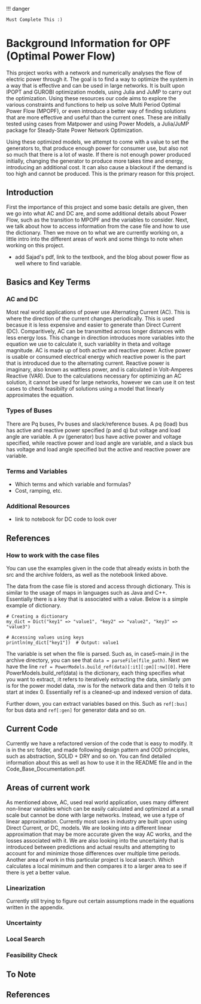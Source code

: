 !!! danger

    Must Complete This :)

# Background Information for OPF (Optimal Power Flow)

This project works with a network and numerically analyses the flow of electric power through it. The goal is to find a way to optimize the system in a way that is effective and can be used in large networks. It is built upon IPOPT and GUROBI optimization models, using Julia and JuMP to carry out the optimization. Using these resources our code aims to explore the various constraints and functions to help us solve Multi Period Optimal Power Flow (MPOPF), or even introduce a better way of finding solutions that are more effective and useful than the current ones. These are initially tested using cases from Matpower and using Power Models, a Julia/JuMP package for Steady-State Power Network Optimization.

Using these optimized models, we attempt to come with a value to set the generators to, that produce enough power for consumer use, but also not so much that there is a lot of waste. If there is not enough power produced initially, changing the generator to produce more takes time and energy, introducing an additional cost. It can also cause a blackout if the demand is too high and cannot be produced. This is the primary reason for this project. 

## Introduction

First the importance of this project and some basic details are given, then we go into what AC and DC are, and some additional details about Power Flow, such as the transition to MPOPF and the variables to consider. Next, we talk about how to access information from the case file and how to use the dictionary. Then we move on to what we are currently working on, a little intro into the different areas of work and some things to note when working on this project. 

- add Sajad's pdf, link to the textbook, and the blog about power flow as well where to find variable.


## Basics and Key Terms

### AC and DC

Most real world applications of power use Alternating Current (AC). This is where the direction of the current changes periodically. This is used becasue it is less expensive and easier to generate than Direct Current (DC). Comparitively, AC can be transmitted across longer distances with less energy loss. This change in direction introduces more variables into the equation we use to calculate it, such variablity in theta and voltage magnitude. AC is made up of both active and reactive power. Active power is usable or consumed electrical energy which reactive power is the part that is introduced due to the alternating current. Reactive power is imaginary, also known as wattless power, and is calculated in Volt-Amperes Reactive (VAR). Due to the calculations necessary for optimizing an AC solution, it cannot be used for large networks, however we can use it on test cases to check feasibilty of solutions using a model that linearly approximates the equation.

### Types of Buses

There are Pq buses, Pv buses and slack/reference buses. A pq (load) bus has active and reactive power specified (p and q) but voltage and load angle are variable. A pv (generator) bus have active power and voltage specified, while reactive power and load angle are variable, and a slack bus has voltage and load angle specified but the active and reactive power are variable.

### Terms and Variables

- Which terms and which variable and formulas?
- Cost, ramping, etc.

### Additional Resources 

- link to notebook for DC code to look over

## References 

### How to work with the case files

You can use the examples given in the code that already exists in both the src and the archive folders, as well as the notebook linked above. 

The data from the case file is stored and access through dictionary. This is similar to the usage of maps in languages such as Java and C++. Essentially there is a key that is associated with a value. Below is a simple example of dictionary.

```
# Creating a dictionary
my_dict = Dict("key1" => "value1", "key2" => "value2", "key3" => "value3")

# Accessing values using keys
println(my_dict["key1"])  # Output: value1

```

The variable is set when the file is parsed. Such as, in case5-main.jl in the archive directory, you can see that ` data = parseFile(file_path) `. Next we have the line `ref = PowerModels.build_ref(data)[:it][:pm][:nw][0]`. Here PowerModels.build_ref(data) is the dictionary, each thing specifies what you want to extract, :it refers to iteratively extracting the data, similarly :pm is for the power model data, :nw is for the network data and then :0 tells it to start at index 0. Essentially ref is a cleaned-up and indexed version of data.

Further down, you can extract variables based on this. Such as `ref[:bus]` for bus data and `ref[:gen]` for generator data and so on.

## Current Code

Currently we have a refactored version of the code that is easy to modify. It is in the src folder, and made following design pattern and OOD principles, such as abstraction, SOLID + DRY and so on. You can find detailed information about this as well as how to use it in the README file and in the Code_Base_Documentation.pdf.

## Areas of current work

As mentioned above, AC, used real world application, uses many different non-linear variables which can be easily calculated and optimized at a small scale but cannot be done with large networks. Instead, we use a type of linear approximation. Currently most uses in industry are built upon using Direct Current, or DC, models. We are looking into a different linear approximation that may be more accurate given the way AC works, and the losses associated with it. We are also looking into the uncertainty that is introduced between predictions and actual results and attempting to account for and minimize those differences over multiple time periods. Another area of work in this particular project is local search. Which calculates a local minimum and then compares it to a larger area to see if there is yet a better value. 

### Linearization

Currently still trying to figure out certain assumptions made in the equations written in the appendix.

### Uncertainty

### Local Search

### Feasibility Check

## To Note

## References